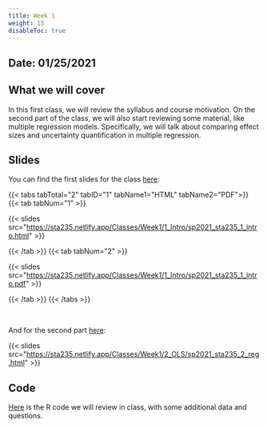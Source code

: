 ```yaml
---
title: Week 1
weight: 15
disableToc: true
---
```


## Date: 01/25/2021

## What we will cover

In this first class, we will review the syllabus and course motivation. On the second part of the class, we will also start reviewing some material, like multiple regression models. Specifically, we will talk about comparing effect sizes and uncertainty quantification in multiple regression.

## Slides

You can find the first slides for the class [here](https://sta235.netlify.app/Classes/Week1/1_Intro/sp2021_sta235_1_intro.html):

{{< tabs tabTotal="2" tabID="1" tabName1="HTML" tabName2="PDF">}}
{{< tab tabNum="1" >}}

{{< slides src="https://sta235.netlify.app/Classes/Week1/1_Intro/sp2021_sta235_1_intro.html" >}}

{{< /tab >}}
{{< tab tabNum="2" >}}

{{< slides src="https://sta235.netlify.app/Classes/Week1/1_Intro/sp2021_sta235_1_intro.pdf" >}}

{{< /tab >}}
{{< /tabs >}}


<br>

And for the second part [here](https://sta235.netlify.app/Classes/Week1/2_OLS/sp2021_sta235_2_reg.html):

{{< slides src="https://sta235.netlify.app/Classes/Week1/2_OLS/sp2021_sta235_2_reg.html" >}} 

## Code

[Here](https://github.com/maibennett/sta235/blob/main/exampleSite/content/Classes/Week1/2_OLS/code/sp2021_sta235_2_reg.R) is the R code we will review in class, with some additional data and questions.
